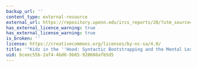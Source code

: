 ```yaml
---
backup_url: ''
content_type: external-resource
external_url: https://repository.upenn.edu/ircs_reports/20/?utm_source=repository.upenn.edu%2Fircs_reports%2F20&utm_medium=PDF&utm_campaign=PDFCoverPages
has_external_licence_warning: true
has_external_license_warning: true
is_broken: ''
license: https://creativecommons.org/licenses/by-nc-sa/4.0/
title: '"Kidz in the ''Hood: Syntactic Bootstrapping and the Mental Lexicon."'
uid: bceec55b-2af4-4bd8-9b65-920666afb5d5
---
```

